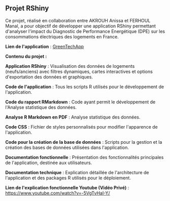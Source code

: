 ## Projet RShiny 

Ce projet, réalisé en collaboration entre AKROUH Anissa et FERHOUL Manal, a pour objectif de développer une application RShiny permettant d'analyser l'impact du Diagnostic de Performance Energétique (DPE) sur les consommations électriques des logements en France.

**Lien de l'application** : [GreenTechApp](https://anissaakrouh.shinyapps.io/GreenTechApp/)

**Contenu du projet :**

**Application RShiny** : Visualisation des données de logements (neufs/anciens) avec filtres dynamiques, cartes interactives et options d'exportation des données et graphiques.

**Code de l'application** : Tous les scripts R utilisés pour le développement de l'application.

**Code du rapport RMarkdown** : Code ayant permit le développement de l'Analyse statistique des données.

**Analyse R Markdown en PDF** : Analyse statistique des données.

**Code CSS** : Fichier de styles personnalisés pour modifier l'apparence de l'application.

**Code pour la création de la base de données** : Scripts pour la gestion et la création des bases de données utilisées dans l'application.

**Documentation fonctionnelle** : Présentation des fonctionnalités principales de l'application, destinée aux utilisateurs.

**Documentation technique** : Explication détaillée de l'architecture de l'application et des packages R utilisés pour le déploiement.

**Lien de l'explication fonctionnelle Youtube (Vidéo Privé)** : https://www.youtube.com/watch?v=-5VgTvHaI-Y/

